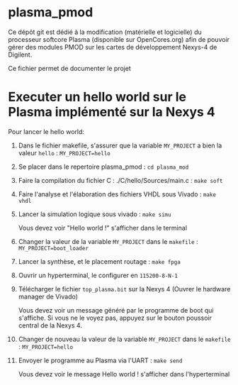 # plasma_pmod

Ce dépôt git est dédié à la modification (matérielle et logicielle) du processeur softcore Plasma (disponible sur OpenCores.org) afin de pouvoir gérer des modules PMOD sur les cartes de développement Nexys-4 de Digilent.

Ce fichier permet de documenter le projet

# Executer un hello world sur le Plasma implémenté sur la Nexys 4


Pour lancer le hello world:

1. Dans le fichier makefile, s'assurer que la variable `MY_PROJECT` a bien la valeur `hello` : `MY_PROJECT=hello`

2. Se placer dans le repertoire plasma_pmod : `cd plasma_mod`

3. Faire la compilation du fichier C : ./C/hello/Sources/main.c : `make soft`

4. Faire l'analyse et l'élaboration des fichiers VHDL sous Vivado : `make vhdl`

5. Lancer la simulation logique sous vivado : `make simu`

    Vous devez voir "Hello world !" s'afficher dans le terminal

6. Changer la valeur de la variable `MY_PROJECT` dans le `makefile` : `MY_PROJECT=boot_loader`

7. Lancer la synthèse, et le placement routage : `make fpga`

8. Ouvrir un hyperterminal, le configurer en `115200-8-N-1`

9. Télécharger le fichier `top_plasma.bit` sur la Nexys 4 (Ouvrer le hardware manager de Vivado)

    Vous devez voir un message généré par le programme de boot qui s'affiche. Si vous ne le voyez pas, appuyez sur le bouton poussoir central de la Nexys 4.

10. Changer de nouveau la valeur de la variable `MY_PROJECT` dans le `makefile` : `MY_PROJECT=hello`

11. Envoyer le programme au Plasma via l'UART : `make send`

    Vous devez voir le message Hello world ! s'afficher dans l'hyperterminal
